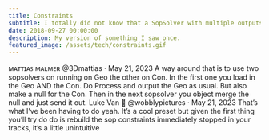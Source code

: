 ```yaml
---
title: Constraints
subtitle: I totally did not know that a SopSolver with multiple outputs was right there.
date: 2018-09-27 00:00:00
description: My version of something I saw once.
featured_image: /assets/tech/constraints.gif
---
```



ᴍᴀᴛᴛɪᴀꜱ ᴍᴀʟᴍᴇʀ
@3Dmattias
·
May 21, 2023
A way around that is to use two sopsolvers on running on Geo the other on Con. In the first one you load in the Geo AND the Con. Do Process and output the Geo as usual. But also make a null for the Con. Then in the next sopsolver you object merge the null and just send it out.
Luke Van 🥴
@wobblypictures
·
May 21, 2023
That’s what I’ve been having to do yeah. It’s a cool preset but given the first thing you’ll try do do is rebuild the sop constraints immediately stopped in your tracks, it’s a little unintuitive